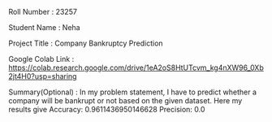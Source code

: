 Roll Number       :  23257

Student Name      :   Neha

Project Title     :   Company Bankruptcy Prediction

Google Colab Link :   https://colab.research.google.com/drive/1eA2oS8HtUTcvm_kg4nXW96_0Xb2jt4H0?usp=sharing

Summary(Optional) :   In my problem statement, I have to predict whether a company will be bankrupt or not based on the given dataset. 
Here my results give
Accuracy: 0.9611436950146628
Precision: 0.0
